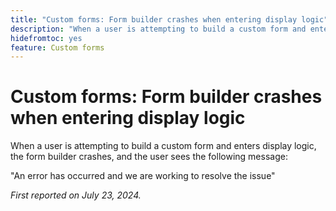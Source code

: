 ```yaml
---
title: "Custom forms: Form builder crashes when entering display logic"
description: "When a user is attempting to build a custom form and enters display logic, the form builder crashes, and the user sees a message."
hidefromtoc: yes
feature: Custom forms
---
```


# Custom forms: Form builder crashes when entering display logic

When a user is attempting to build a custom form and enters display logic, the form builder crashes, and the user sees the following message:

"An error has occurred and we are working to resolve the issue"

_First reported on July 23, 2024._
